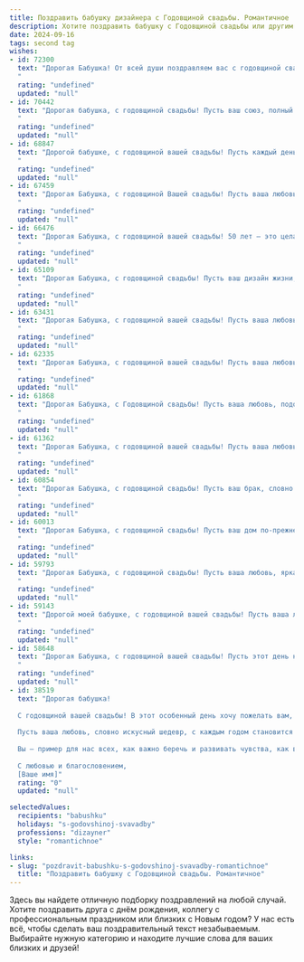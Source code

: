 ```yaml
---
title: Поздравить бабушку дизайнера с Годовщиной свадьбы. Романтичное
description: Хотите поздравить бабушку с Годовщиной свадьбы или другим праздником? Наш ИИ создаст незабываемое поздравление, а вы обязательно выделитесь среди других.  
date: 2024-09-16
tags: second tag
wishes:
- id: 72300
  text: "Дорогая Бабушка! От всей души поздравляем вас с годовщиной свадьбы! Желаем, чтобы ваша любовь, подобная вдохновению великого дизайнера, всегда была яркой, гармоничной и полной творческих идей. Пусть каждый день вашей жизни будет полотном, на котором вы, рука об руку, рисуете счастливые моменты!
  "
  rating: "undefined"
  updated: "null"
- id: 70442
  text: "Дорогая бабушка, с годовщиной свадьбы! Пусть ваш союз, полный любви и творческой энергии, будет вдохновением для всех нас. Вы – настоящие дизайнеры своей судьбы, создавшие прекрасный мир любви и счастья. Пусть ваша гармония и нежность будут неисчерпаемы, а каждый день вместе – чудесным произведением искусства.
  "
  rating: "undefined"
  updated: "null"
- id: 68847
  text: "Дорогой бабушке, с годовщиной вашей свадьбы! Пусть каждый день вашей совместной жизни будет наполнен той же романтикой и любовью, что и в день вашей свадьбы. Желаю вам долгих лет вместе, крепкого здоровья и бесконечного счастья!
  "
  rating: "undefined"
  updated: "null"
- id: 67459
  text: "Дорогая Бабушка, с годовщиной Вашей свадьбы! Пусть ваша любовь, как прекрасный дизайн, созданный Вашими руками, остаётся вечной и наполненной яркими красками счастья.
  "
  rating: "undefined"
  updated: "null"
- id: 66476
  text: "Дорогая Бабушка, с годовщиной вашей свадьбы! 50 лет – это целая жизнь, наполненная любовью, заботой и творчеством. Пусть эта дата станет символом вашей нерушимой связи и вдохновит на новые дизайнерские шедевры!
  "
  rating: "undefined"
  updated: "null"
- id: 65109
  text: "Дорогая Бабушка, с годовщиной свадьбы! Пусть ваш дизайн жизни, созданный вместе, продолжает радовать вас яркими красками и гармоничными сочетаниями. Желаю вам бесконечной любви, нежной заботы и счастливых моментов, которые украсят ваш общий путь.
  "
  rating: "undefined"
  updated: "null"
- id: 63431
  text: "Дорогая Бабушка, с годовщиной вашей свадьбы! Пусть ваша любовь, как яркий шедевр, созданный талантливыми руками дизайнера, будет вечной, красивой и вдохновляющей!
  "
  rating: "undefined"
  updated: "null"
- id: 62335
  text: "Дорогая Бабушка, с годовщиной вашей свадьбы! Пусть ваша любовь, как прекрасный дизайн, созданный вами, с годами становится только ярче и гармоничнее. Желаю вам еще долгих счастливых лет, наполненных радостью, взаимной поддержкой и нежностью!
  "
  rating: "undefined"
  updated: "null"
- id: 61868
  text: "Дорогая Бабушка, с Годовщиной свадьбы! Пусть ваша любовь, подобно яркому дизайну, сотканному из любви и заботы, будет вечной и вдохновляющей!
  "
  rating: "undefined"
  updated: "null"
- id: 61362
  text: "Дорогая Бабушка, с годовщиной вашей свадьбы! Пусть ваша любовь, как прекрасный дизайн, созданный вами, остаётся яркой и неповторимой, наполняя каждый день счастьем и теплом.
  "
  rating: "undefined"
  updated: "null"
- id: 60854
  text: "Дорогая Бабушка, с годовщиной свадьбы! Пусть ваш брак, словно ваш дизайн,  будет крепким, красивым и всегда вдохновляющим! Желаю вам любви, счастья и долгих лет, наполненных радостью и гармонией!
  "
  rating: "undefined"
  updated: "null"
- id: 60013
  text: "Дорогая Бабушка, с годовщиной свадьбы! Пусть ваш дом по-прежнему наполняет любовь, а ваши сердца – нежные чувства. Вы –  истинное воплощение вдохновения, как прекрасная картина, созданная талантливыми руками дизайнера. Желаю вам  неиссякаемого счастья, нежности и безграничного творческого вдохновения!
  "
  rating: "undefined"
  updated: "null"
- id: 59793
  text: "Дорогая Бабушка, с годовщиной свадьбы! Пусть ваша любовь, яркая и вдохновляющая, как творения талантливого дизайнера, продолжает расцветать с каждым годом. Желаю вам крепкого здоровья, безграничного счастья и много-много лет в окружении любви и тепла!
  "
  rating: "undefined"
  updated: "null"
- id: 59143
  text: "Дорогой моей бабушке, с годовщиной вашей свадьбы! Пусть ваша любовь, словно яркий шедевр, созданный вашей заботой и теплотой, будет вечной и красивой. Желаю вам долгих лет счастья, здоровья и  радости. Пусть ваш дом всегда будет полон любви, как прекрасная картина, созданная вашими руками.
  "
  rating: "undefined"
  updated: "null"
- id: 58648
  text: "Дорогая Бабушка, с годовщиной вашей свадьбы! Пусть этот день напомнит вам о том, как красиво и гармонично вы построили свою жизнь, как тонко сплели ваши судьбы, как дизайнер создает шедевр.  Пусть любовь, прошедшая сквозь годы, станет еще ярче, а счастье станет вечным!
  "
  rating: "undefined"
  updated: "null"
- id: 38519
  text: "Дорогая бабушка!
  
  С годовщиной вашей свадьбы! В этот особенный день хочу пожелать вам, чтобы ваше совместное путешествие продолжало быть таким же ярким и вдохновляющим, как самые прекрасные творения дизайнера.
  
  Пусть ваша любовь, словно искусный шедевр, с каждым годом становится только лучше, образы и цвета вашей жизни переплетались в гармонию, а моменты счастья создавали уникальную картину, полную тепла и уюта.
  
  Вы – пример для нас всех, как важно беречь и развивать чувства, как в искусстве. Пусть ваша совместная жизнь будет наполнена романтикой, нежностью и бесконечным уважением друг к другу.
  
  С любовью и благословением,
  [Ваше имя]"
  rating: "0"
  updated: "null"

selectedValues:
  recipients: "babushku"
  holidays: "s-godovshinoj-svavadby"
  professions: "dizayner"
  style: "romantichnoe"

links:
- slug: "pozdravit-babushku-s-godovshinoj-svavadby-romantichnoe"
  title: "Поздравить бабушку с Годовщиной свадьбы. Романтичное"
---
```


Здесь вы найдете отличную подборку поздравлений на любой случай. 
Хотите поздравить друга с днём рождения, коллегу с профессиональным праздником или близких с Новым годом? У нас есть всё, чтобы сделать ваш поздравительный текст незабываемым. Выбирайте нужную категорию и находите лучшие слова для ваших близких и друзей!

